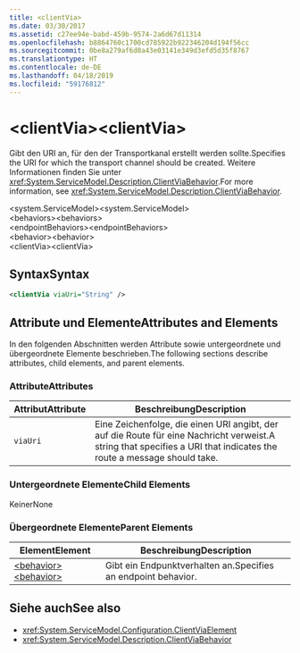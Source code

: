 ```yaml
---
title: <clientVia>
ms.date: 03/30/2017
ms.assetid: c27ee94e-babd-459b-9574-2a6d67d11314
ms.openlocfilehash: b8864760c1700cd785922b922346204d194f56cc
ms.sourcegitcommit: 0be8a279af6d8a43e03141e349d3efd5d35f8767
ms.translationtype: HT
ms.contentlocale: de-DE
ms.lasthandoff: 04/18/2019
ms.locfileid: "59176812"
---
```

# <a name="clientvia"></a><span data-ttu-id="6f7db-101">\<clientVia></span><span class="sxs-lookup"><span data-stu-id="6f7db-101">\<clientVia></span></span>
<span data-ttu-id="6f7db-102">Gibt den URI an, für den der Transportkanal erstellt werden sollte.</span><span class="sxs-lookup"><span data-stu-id="6f7db-102">Specifies the URI for which the transport channel should be created.</span></span> <span data-ttu-id="6f7db-103">Weitere Informationen finden Sie unter <xref:System.ServiceModel.Description.ClientViaBehavior>.</span><span class="sxs-lookup"><span data-stu-id="6f7db-103">For more information, see <xref:System.ServiceModel.Description.ClientViaBehavior>.</span></span>  
  
 <span data-ttu-id="6f7db-104">\<system.ServiceModel></span><span class="sxs-lookup"><span data-stu-id="6f7db-104">\<system.ServiceModel></span></span>  
<span data-ttu-id="6f7db-105">\<behaviors></span><span class="sxs-lookup"><span data-stu-id="6f7db-105">\<behaviors></span></span>  
<span data-ttu-id="6f7db-106">\<endpointBehaviors></span><span class="sxs-lookup"><span data-stu-id="6f7db-106">\<endpointBehaviors></span></span>  
<span data-ttu-id="6f7db-107">\<behavior></span><span class="sxs-lookup"><span data-stu-id="6f7db-107">\<behavior></span></span>  
<span data-ttu-id="6f7db-108">\<clientVia></span><span class="sxs-lookup"><span data-stu-id="6f7db-108">\<clientVia></span></span>  
  
## <a name="syntax"></a><span data-ttu-id="6f7db-109">Syntax</span><span class="sxs-lookup"><span data-stu-id="6f7db-109">Syntax</span></span>  
  
```xml  
<clientVia viaUri="String" />
```  
  
## <a name="attributes-and-elements"></a><span data-ttu-id="6f7db-110">Attribute und Elemente</span><span class="sxs-lookup"><span data-stu-id="6f7db-110">Attributes and Elements</span></span>  
 <span data-ttu-id="6f7db-111">In den folgenden Abschnitten werden Attribute sowie untergeordnete und übergeordnete Elemente beschrieben.</span><span class="sxs-lookup"><span data-stu-id="6f7db-111">The following sections describe attributes, child elements, and parent elements.</span></span>  
  
### <a name="attributes"></a><span data-ttu-id="6f7db-112">Attribute</span><span class="sxs-lookup"><span data-stu-id="6f7db-112">Attributes</span></span>  
  
|<span data-ttu-id="6f7db-113">Attribut</span><span class="sxs-lookup"><span data-stu-id="6f7db-113">Attribute</span></span>|<span data-ttu-id="6f7db-114">Beschreibung</span><span class="sxs-lookup"><span data-stu-id="6f7db-114">Description</span></span>|  
|---------------|-----------------|  
|`viaUri`|<span data-ttu-id="6f7db-115">Eine Zeichenfolge, die einen URI angibt, der auf die Route für eine Nachricht verweist.</span><span class="sxs-lookup"><span data-stu-id="6f7db-115">A string that specifies a URI that indicates the route a message should take.</span></span>|  
  
### <a name="child-elements"></a><span data-ttu-id="6f7db-116">Untergeordnete Elemente</span><span class="sxs-lookup"><span data-stu-id="6f7db-116">Child Elements</span></span>  
 <span data-ttu-id="6f7db-117">Keiner</span><span class="sxs-lookup"><span data-stu-id="6f7db-117">None</span></span>  
  
### <a name="parent-elements"></a><span data-ttu-id="6f7db-118">Übergeordnete Elemente</span><span class="sxs-lookup"><span data-stu-id="6f7db-118">Parent Elements</span></span>  
  
|<span data-ttu-id="6f7db-119">Element</span><span class="sxs-lookup"><span data-stu-id="6f7db-119">Element</span></span>|<span data-ttu-id="6f7db-120">Beschreibung</span><span class="sxs-lookup"><span data-stu-id="6f7db-120">Description</span></span>|  
|-------------|-----------------|  
|[<span data-ttu-id="6f7db-121">\<behavior></span><span class="sxs-lookup"><span data-stu-id="6f7db-121">\<behavior></span></span>](../../../../../docs/framework/configure-apps/file-schema/wcf/behavior-of-endpointbehaviors.md)|<span data-ttu-id="6f7db-122">Gibt ein Endpunktverhalten an.</span><span class="sxs-lookup"><span data-stu-id="6f7db-122">Specifies an endpoint behavior.</span></span>|  
  
## <a name="see-also"></a><span data-ttu-id="6f7db-123">Siehe auch</span><span class="sxs-lookup"><span data-stu-id="6f7db-123">See also</span></span>

- <xref:System.ServiceModel.Configuration.ClientViaElement>
- <xref:System.ServiceModel.Description.ClientViaBehavior>
